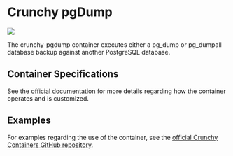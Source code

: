 # Crunchy pgDump

![](https://raw.githubusercontent.com/k1ng440/crunchy-containers/master/images/crunchy_logo.png)

The crunchy-pgdump container executes either a pg_dump or pg_dumpall database backup against another PostgreSQL database.

## Container Specifications

See the [official documentation](https://crunchydata.github.io/crunchy-containers/container-specifications/crunchy-pgdump/) for more details regarding how the container operates and is customized.

## Examples

For examples regarding the use of the container, see the [official Crunchy Containers GitHub repository](https://github.com/k1ng440/crunchy-containers/tree/master/examples/docker).
